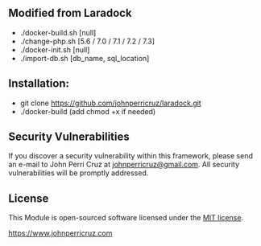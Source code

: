 ## Modified from Laradock

- ./docker-build.sh   [null]
- ./change-php.sh     [5.6 / 7.0 / 7.1 / 7.2 / 7.3]
- ./docker-init.sh    [null]
- ./import-db.sh      [db_name, sql_location]
 
## Installation: 
- git clone https://github.com/johnperricruz/laradock.git
- ./docker-build (add chmod +x if needed)


## Security Vulnerabilities

If you discover a security vulnerability within this framework, please send an e-mail to John Perri Cruz at johnperricruz@gmail.com. All security vulnerabilities will be promptly addressed.

## License

This Module is open-sourced software licensed under the [MIT license](http://opensource.org/licenses/MIT).


https://www.johnperricruz.com
